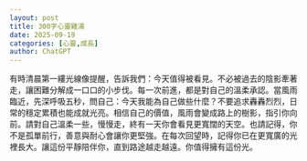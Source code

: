 ```yaml
---
layout: post
title: 300字心靈雞湯
date: 2025-09-19
categories: [心靈,成長]
author: ChatGPT
---
```


有時清晨第一縷光線像提醒，告訴我們：今天值得被看見。不必被過去的陰影牽著走，讓困難分解成一口口的小步伐。每一次前進，都是對自己的溫柔承認。當風雨臨近，先深呼吸五秒，問自己：今天我能為自己做些什麼？不要追求轟轟烈烈，日常的穩定累積也能成就光亮。相信自己的價值，風雨會變成路上的樹影，指引你向前。請對自己溫柔一些，慢慢走，終有一天你會看見更寬闊的天空。也請記得，你不是孤單前行，善意與耐心會讓你更堅強。在每次回望時，記得你已在更寬廣的光裡長大。讓這份平靜陪伴你，直到路途越走越遠。你值得擁有這份光。